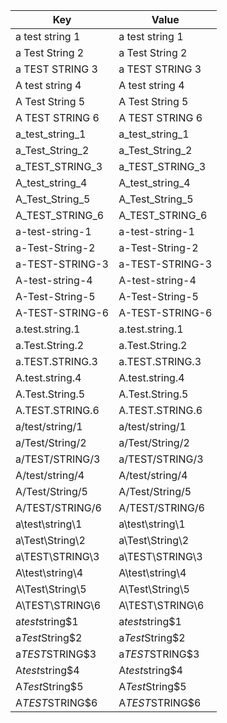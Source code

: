 |        Key         |       Value        |
|--------------------|--------------------|
| a test string 1    | a test string 1    |
| a Test String 2    | a Test String 2    |
| a TEST STRING 3    | a TEST STRING 3    |
| A test string 4    | A test string 4    |
| A Test String 5    | A Test String 5    |
| A TEST STRING 6    | A TEST STRING 6    |
| a_test_string_1    | a_test_string_1    |
| a_Test_String_2    | a_Test_String_2    |
| a_TEST_STRING_3    | a_TEST_STRING_3    |
| A_test_string_4    | A_test_string_4    |
| A_Test_String_5    | A_Test_String_5    |
| A_TEST_STRING_6    | A_TEST_STRING_6    |
| a-test-string-1    | a-test-string-1    |
| a-Test-String-2    | a-Test-String-2    |
| a-TEST-STRING-3    | a-TEST-STRING-3    |
| A-test-string-4    | A-test-string-4    |
| A-Test-String-5    | A-Test-String-5    |
| A-TEST-STRING-6    | A-TEST-STRING-6    |
| a.test.string.1    | a.test.string.1    |
| a.Test.String.2    | a.Test.String.2    |
| a.TEST.STRING.3    | a.TEST.STRING.3    |
| A.test.string.4    | A.test.string.4    |
| A.Test.String.5    | A.Test.String.5    |
| A.TEST.STRING.6    | A.TEST.STRING.6    |
| a/test/string/1    | a/test/string/1    |
| a/Test/String/2    | a/Test/String/2    |
| a/TEST/STRING/3    | a/TEST/STRING/3    |
| A/test/string/4    | A/test/string/4    |
| A/Test/String/5    | A/Test/String/5    |
| A/TEST/STRING/6    | A/TEST/STRING/6    |
| a\\test\\string\\1 | a\\test\\string\\1 |
| a\\Test\\String\\2 | a\\Test\\String\\2 |
| a\\TEST\\STRING\\3 | a\\TEST\\STRING\\3 |
| A\\test\\string\\4 | A\\test\\string\\4 |
| A\\Test\\String\\5 | A\\Test\\String\\5 |
| A\\TEST\\STRING\\6 | A\\TEST\\STRING\\6 |
| a$test$string$1    | a$test$string$1    |
| a$Test$String$2    | a$Test$String$2    |
| a$TEST$STRING$3    | a$TEST$STRING$3    |
| A$test$string$4    | A$test$string$4    |
| A$Test$String$5    | A$Test$String$5    |
| A$TEST$STRING$6    | A$TEST$STRING$6    |

